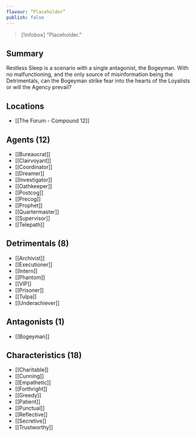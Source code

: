 ```yaml
---
flavour: “Placeholder”
publish: false
---
```

> [!infobox]
> “Placeholder.”

## Summary
Restless Sleep is a scenario with a single antagonist, the Bogeyman. With no malfunctioning, and the only source of misinformation being the Detrimentals, can the Bogeyman strike fear into the hearts of the Loyalists or will the Agency prevail?

## Locations
- [[The Forum - Compound 12]]

## Agents (12)
- [[Bureaucrat]]
- [[Clairvoyant]]
- [[Coordinator]]
- [[Dreamer]]
- [[Investigator]]
- [[Oathkeeper]]
- [[Postcog]]
- [[Precog]]
- [[Prophet]]
- [[Quartermaster]]
- [[Supervisor]]
- [[Telepath]]

## Detrimentals (8)
- [[Archivist]]
- [[Executioner]]
- [[Intern]]
- [[Phantom]]
- [[VIP]]
- [[Prisoner]]
- [[Tulpa]]
- [[Underachiever]]

## Antagonists (1)
- [[Bogeyman]]

## Characteristics (18)
- [[Charitable]]
- [[Cunning]]
- [[Empathetic]]
- [[Forthright]]
- [[Greedy]]
- [[Patient]]
- [[Punctual]]
- [[Reflective]]
- [[Secretive]]
- [[Trustworthy]]

